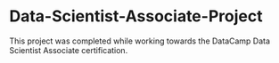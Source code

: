 # Data-Scientist-Associate-Project
This project was completed while working towards the DataCamp Data Scientist Associate certification. 
